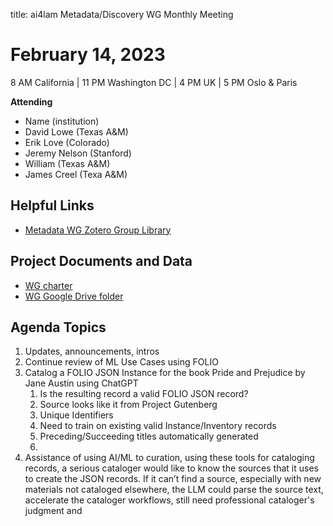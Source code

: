 title: ai4lam Metadata/Discovery WG	 Monthly Meeting

# February 14, 2023

8 AM California | 11 PM Washington DC | 4 PM UK | 5 PM Oslo & Paris

**Attending**
* Name (institution)
* David Lowe (Texas A&M)
* Erik Love (Colorado)
* Jeremy Nelson (Stanford)
* William (Texas A&M)
* James Creel (Texa A&M)

## Helpful Links

* [Metadata WG Zotero Group Library](https://www.zotero.org/groups/2709151/ai4lam_metadata_wg/library)


## Project Documents and Data
* [WG charter](https://drive.google.com/file/d/1ypcx2F30siqr-KYOKFZtVv8h9PIS9a77/view?usp=sharing)
* [WG Google Drive folder](https://drive.google.com/drive/folders/1cpZtbjKadgD30794fD97XY-EChUSy2r9?usp=sharing)


## Agenda Topics	
1. Updates, announcements, intros
2. Continue review of ML Use Cases using FOLIO
3. Catalog a FOLIO JSON Instance for the book Pride and Prejudice by Jane Austin using ChatGPT
    1. Is the resulting record a valid FOLIO JSON record?
    2. Source looks like it from Project Gutenberg
    3. Unique Identifiers
    4. Need to train on existing valid Instance/Inventory records
    5. Preceding/Succeeding titles automatically generated
    6. 
4. Assistance of using AI/ML to curation, using these tools for cataloging records, a serious cataloger would like to know the sources that it uses to create the JSON records. If it can’t find a source, especially with new materials not cataloged elsewhere, the LLM could parse the source text, accelerate the cataloger workflows, still need professional cataloger's judgment and 

